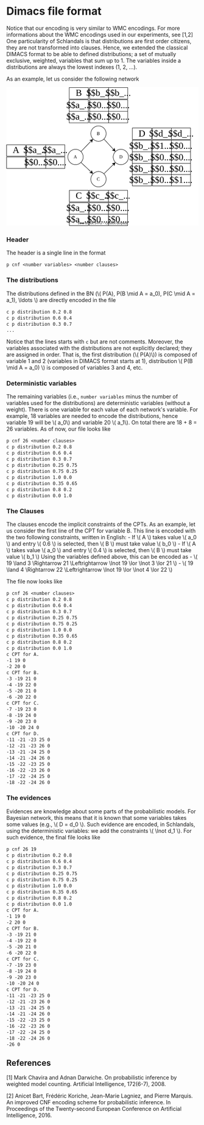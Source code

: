 # Dimacs file format

Notice that our encoding is very similar to WMC encodings. For more informations about the WMC encodings used in our experiments, see [1,2]
One particularity of Schlandals is that distributions are first order citizens, they are not transformed into clauses.
Hence, we extended the classical DIMACS format to be able to defined distributions; a set of mutually exclusive, weighted, variables that sum up to 1.
The variables inside a distributions are always the lowest indexes (1, 2, ...).

As an example, let us consider the following network

![](bn.svg)

### Header

The header is a single line in the format

```
p cnf <number variables> <number clauses>
```

### The distributions

The distributions defined in the BN (\\( P(A), P(B \mid A = a_0), P(C \mid A = a_1), \ldots \\\) are directly encoded in the file

```
c p distribution 0.2 0.8
c p distribution 0.6 0.4
c p distribution 0.3 0.7
...
```

Notice that the lines starts with `c` but are not comments.
Moreover, the variables associated with the distributions are not explicitly declared; they are assigned in order.
That is, the first distribution (\\( P(A)\\)) is composed of variable 1 and 2 (variables in DIMACS format starts at 1), distribution \\( P(B \mid A = a_0) \\) is composed of variables 3 and 4, etc.

### Deterministic variables

The remaining variables (i.e., `number variables` minus the number of variables used for the distributions) are deterministic variables (without a weight).
There is one variable for each value of each network's variable.
For example, 18 variables are needed to encode the distributions, hence variable 19 will be \\( a_0\\) and variable 20 \\( a_1\\).
On total there are 18 + 8 = 26 variables. As of now, our file looks like

```
p cnf 26 <number clauses>
c p distribution 0.2 0.8
c p distribution 0.6 0.4
c p distribution 0.3 0.7
c p distribution 0.25 0.75
c p distribution 0.75 0.25
c p distribution 1.0 0.0
c p distribution 0.35 0.65
c p distribution 0.8 0.2
c p distribution 0.0 1.0
```


### The Clauses

The clauses encode the implicit constraints of the CPTs. As an example, let us consider the first line of the CPT for variable B.
This line is encoded with the two following constraints, written in English:
    - If \\(  A \\) takes value \\( a_0 \\) and entry \\( 0.6 \\) is selected, then \\(  B \\) must take value \\( b_0 \\)
    - If \\(  A \\) takes value \\( a_0 \\) and entry \\( 0.4 \\) is selected, then \\(  B \\) must take value \\( b_1 \\)
Using the variables defined above, this can be encoded as
    - \\( 19 \land 3 \Rightarrow 21 \Leftrightarrow \lnot 19 \lor \lnot 3 \lor 21 \\)
    - \\( 19 \land 4 \Rightarrow 22 \Leftrightarrow \lnot 19 \lor \lnot 4 \lor 22 \\)

The file now looks like
```
p cnf 26 <number clauses>
c p distribution 0.2 0.8
c p distribution 0.6 0.4
c p distribution 0.3 0.7
c p distribution 0.25 0.75
c p distribution 0.75 0.25
c p distribution 1.0 0.0
c p distribution 0.35 0.65
c p distribution 0.8 0.2
c p distribution 0.0 1.0
c CPT for A.
-1 19 0
-2 20 0
c CPT for B.
-3 -19 21 0
-4 -19 22 0
-5 -20 21 0
-6 -20 22 0
c CPT for C.
-7 -19 23 0
-8 -19 24 0
-9 -20 23 0
-10 -20 24 0
c CPT for D.
-11 -21 -23 25 0
-12 -21 -23 26 0
-13 -21 -24 25 0
-14 -21 -24 26 0
-15 -22 -23 25 0
-16 -22 -23 26 0
-17 -22 -24 25 0
-18 -22 -24 26 0
```

### The evidences

Evidences are knowledge about some parts of the probabilistic models. For Bayesian network, this means that it is known that some variables takes some values (e.g., \\( D = d_0 \\\).
Such evidence are encoded, in Schlandals, using the deterministic variables: we add the constraints \\(  \lnot d_1 \\).
For such evidence, the final file looks like

```
p cnf 26 19
c p distribution 0.2 0.8
c p distribution 0.6 0.4
c p distribution 0.3 0.7
c p distribution 0.25 0.75
c p distribution 0.75 0.25
c p distribution 1.0 0.0
c p distribution 0.35 0.65
c p distribution 0.8 0.2
c p distribution 0.0 1.0
c CPT for A.
-1 19 0
-2 20 0
c CPT for B.
-3 -19 21 0
-4 -19 22 0
-5 -20 21 0
-6 -20 22 0
c CPT for C.
-7 -19 23 0
-8 -19 24 0
-9 -20 23 0
-10 -20 24 0
c CPT for D.
-11 -21 -23 25 0
-12 -21 -23 26 0
-13 -21 -24 25 0
-14 -21 -24 26 0
-15 -22 -23 25 0
-16 -22 -23 26 0
-17 -22 -24 25 0
-18 -22 -24 26 0
-26 0
```

## References

[1] Mark Chavira and Adnan Darwiche. On probabilistic inference by weighted model counting. Artificial Intelligence, 172(6-7), 2008.

[2] Anicet Bart, Frédéric Koriche, Jean-Marie Lagniez, and Pierre Marquis. An improved CNF encoding scheme for probabilistic inference. In Proceedings of the Twenty-second European Conference on Artificial Intelligence, 2016.
